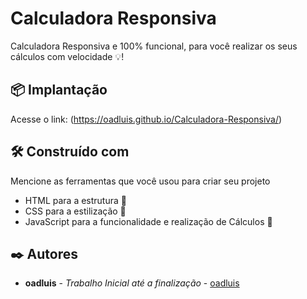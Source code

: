 # Calculadora Responsiva

Calculadora Responsiva e 100% funcional, para você realizar os seus cálculos com velocidade 💡!

## 📦 Implantação

Acesse o link: (https://oadluis.github.io/Calculadora-Responsiva/)

## 🛠️ Construído com

Mencione as ferramentas que você usou para criar seu projeto

* HTML para a estrutura 🩻
* CSS para a estilização 🎨
* JavaScript para a funcionalidade e realização de Cálculos 🧮

## ✒️ Autores

* **oadluis** - *Trabalho Inicial até a finalização* - [oadluis](https://github.com/oadluis)
